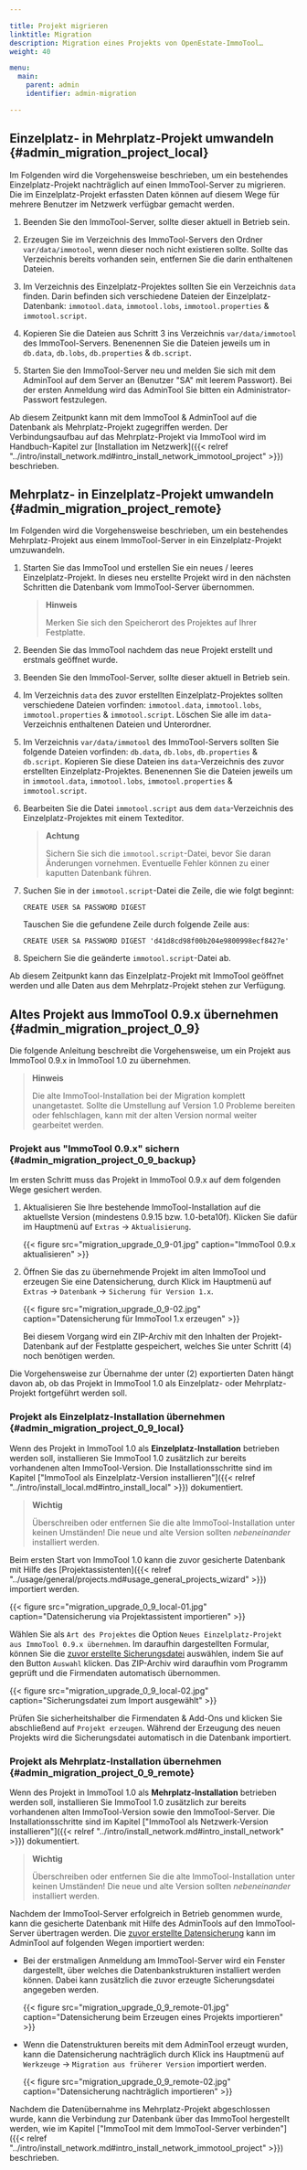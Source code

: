 ```yaml
---

title: Projekt migrieren
linktitle: Migration
description: Migration eines Projekts von OpenEstate-ImmoTool…
weight: 40

menu:
  main:
    parent: admin
    identifier: admin-migration

---
```



## Einzelplatz- in Mehrplatz-Projekt umwandeln {#admin_migration_project_local}

Im Folgenden wird die Vorgehensweise beschrieben, um ein bestehendes Einzelplatz-Projekt nachträglich auf einen ImmoTool-Server zu migrieren. Die im Einzelplatz-Projekt erfassten Daten können auf diesem Wege für mehrere Benutzer im Netzwerk verfügbar gemacht werden.

1.  Beenden Sie den ImmoTool-Server, sollte dieser aktuell in Betrieb sein.

2.  Erzeugen Sie im Verzeichnis des ImmoTool-Servers den Ordner `var/data/immotool`, wenn dieser noch nicht existieren sollte. Sollte das Verzeichnis bereits vorhanden sein, entfernen Sie die darin enthaltenen Dateien.

3.  Im Verzeichnis des Einzelplatz-Projektes sollten Sie ein Verzeichnis `data` finden. Darin befinden sich verschiedene Dateien der Einzelplatz-Datenbank: `immotool.data`, `immotool.lobs`, `immotool.properties` & `immotool.script`.

4.  Kopieren Sie die Dateien aus Schritt 3 ins Verzeichnis `var/data/immotool` des ImmoTool-Servers. Benenennen Sie die Dateien jeweils um in `db.data`, `db.lobs`, `db.properties` & `db.script`.

5.  Starten Sie den ImmoTool-Server neu und melden Sie sich mit dem AdminTool auf dem Server an (Benutzer "SA" mit leerem Passwort). Bei der ersten Anmeldung wird das AdminTool Sie bitten ein Administrator-Passwort festzulegen.

Ab diesem Zeitpunkt kann mit dem ImmoTool & AdminTool auf die Datenbank als Mehrplatz-Projekt zugegriffen werden. Der Verbindungsaufbau auf das Mehrplatz-Projekt via ImmoTool wird im Handbuch-Kapitel zur [Installation im Netzwerk]({{< relref "../intro/install_network.md#intro_install_network_immotool_project" >}}) beschrieben.


## Mehrplatz- in Einzelplatz-Projekt umwandeln {#admin_migration_project_remote}

Im Folgenden wird die Vorgehensweise beschrieben, um ein bestehendes Mehrplatz-Projekt aus einem ImmoTool-Server in ein Einzelplatz-Projekt umzuwandeln.

1.  Starten Sie das ImmoTool und erstellen Sie ein neues / leeres Einzelplatz-Projekt. In dieses neu erstellte Projekt wird in den nächsten Schritten die Datenbank vom ImmoTool-Server übernommen.

    > **Hinweis**
    >
    > Merken Sie sich den Speicherort des Projektes auf Ihrer Festplatte.

2.  Beenden Sie das ImmoTool nachdem das neue Projekt erstellt und erstmals geöffnet wurde.

3.  Beenden Sie den ImmoTool-Server, sollte dieser aktuell in Betrieb sein.

4.  Im Verzeichnis `data` des zuvor erstellten Einzelplatz-Projektes sollten verschiedene Dateien vorfinden: `immotool.data`, `immotool.lobs`, `immotool.properties` & `immotool.script`. Löschen Sie alle im `data`-Verzeichnis enthaltenen Dateien und Unterordner.

5.  Im Verzeichnis `var/data/immotool` des ImmoTool-Servers sollten Sie folgende Dateien vorfinden: `db.data`, `db.lobs`, `db.properties` & `db.script`. Kopieren Sie diese Dateien ins `data`-Verzeichnis des zuvor erstellten Einzelplatz-Projektes. Benenennen Sie die Dateien jeweils um in `immotool.data`, `immotool.lobs`, `immotool.properties` & `immotool.script`.

6.  Bearbeiten Sie die Datei `immotool.script` aus dem `data`-Verzeichnis des Einzelplatz-Projektes mit einem Texteditor.

    > **Achtung**
    >
    > Sichern Sie sich die `immotool.script`-Datei, bevor Sie daran Änderungen vornehmen. Eventuelle Fehler können zu einer kaputten Datenbank führen.

7.  Suchen Sie in der `immotool.script`-Datei die Zeile, die wie folgt beginnt:
    ```
    CREATE USER SA PASSWORD DIGEST
    ```

    Tauschen Sie die gefundene Zeile durch folgende Zeile aus:
    ```
    CREATE USER SA PASSWORD DIGEST 'd41d8cd98f00b204e9800998ecf8427e'
    ```

8.  Speichern Sie die geänderte `immotool.script`-Datei ab.

Ab diesem Zeitpunkt kann das Einzelplatz-Projekt mit ImmoTool geöffnet werden und alle Daten aus dem Mehrplatz-Projekt stehen zur Verfügung.


## Altes Projekt aus ImmoTool 0.9.x übernehmen {#admin_migration_project_0_9}

Die folgende Anleitung beschreibt die Vorgehensweise, um ein Projekt aus ImmoTool 0.9.x in ImmoTool 1.0 zu übernehmen.

> **Hinweis**
>
> Die alte ImmoTool-Installation bei der Migration komplett unangetastet. Sollte die Umstellung auf Version 1.0 Probleme bereiten oder fehlschlagen, kann mit der alten Version normal weiter gearbeitet werden.


### Projekt aus "ImmoTool 0.9.x" sichern {#admin_migration_project_0_9_backup}

Im ersten Schritt muss das Projekt in ImmoTool 0.9.x auf dem folgenden Wege gesichert werden.

1.  Aktualisieren Sie Ihre bestehende ImmoTool-Installation auf die aktuellste Version (mindestens 0.9.15 bzw. 1.0-beta10f). Klicken Sie dafür im Hauptmenü auf `Extras` → `Aktualisierung`.

    {{< figure src="migration_upgrade_0_9-01.jpg" caption="ImmoTool 0.9.x aktualisieren" >}}

2.  Öffnen Sie das zu übernehmende Projekt im alten ImmoTool und erzeugen Sie eine Datensicherung, durch Klick im Hauptmenü auf `Extras` → `Datenbank` → `Sicherung für Version 1.x`.

    {{< figure src="migration_upgrade_0_9-02.jpg" caption="Datensicherung für ImmoTool 1.x erzeugen" >}}

    Bei diesem Vorgang wird ein ZIP-Archiv mit den Inhalten der Projekt-Datenbank auf der Festplatte gespeichert, welches Sie unter Schritt (4) noch benötigen werden.

Die Vorgehensweise zur Übernahme der unter (2) exportierten Daten hängt davon ab, ob das Projekt in ImmoTool 1.0 als Einzelplatz- oder Mehrplatz-Projekt fortgeführt werden soll.


### Projekt als Einzelplatz-Installation übernehmen {#admin_migration_project_0_9_local}

Wenn des Projekt in ImmoTool 1.0 als **Einzelplatz-Installation** betrieben werden soll, installieren Sie ImmoTool 1.0 zusätzlich zur bereits vorhandenen alten ImmoTool-Version. Die Installationsschritte sind im Kapitel ["ImmoTool als Einzelplatz-Version installieren"]({{< relref "../intro/install_local.md#intro_install_local" >}}) dokumentiert.

> **Wichtig**
>
> Überschreiben oder entfernen Sie die alte ImmoTool-Installation unter keinen Umständen! Die neue und alte Version sollten *nebeneinander* installiert werden.

Beim ersten Start von ImmoTool 1.0 kann die zuvor gesicherte Datenbank mit Hilfe des [Projektassistenten]({{< relref "../usage/general/projects.md#usage_general_projects_wizard" >}}) importiert werden.

{{< figure src="migration_upgrade_0_9_local-01.jpg" caption="Datensicherung via Projektassistent importieren" >}}

Wählen Sie als `Art des Projektes` die Option `Neues Einzelplatz-Projekt aus ImmoTool 0.9.x übernehmen`. Im daraufhin dargestellten Formular, können Sie die [zuvor erstellte Sicherungsdatei](#admin_migration_project_0_9_backup) auswählen, indem Sie auf den Button `Auswahl` klicken. Das ZIP-Archiv wird daraufhin vom Programm geprüft und die Firmendaten automatisch übernommen.

{{< figure src="migration_upgrade_0_9_local-02.jpg" caption="Sicherungsdatei zum Import ausgewählt" >}}

Prüfen Sie sicherheitshalber die Firmendaten & Add-Ons und klicken Sie abschließend auf `Projekt erzeugen`. Während der Erzeugung des neuen Projekts wird die Sicherungsdatei automatisch in die Datenbank importiert.


### Projekt als Mehrplatz-Installation übernehmen {#admin_migration_project_0_9_remote}

Wenn des Projekt in ImmoTool 1.0 als **Mehrplatz-Installation** betrieben werden soll, installieren Sie ImmoTool 1.0 zusätzlich zur bereits vorhandenen alten ImmoTool-Version sowie den ImmoTool-Server. Die Installationsschritte sind im Kapitel ["ImmoTool als Netzwerk-Version installieren"]({{< relref "../intro/install_network.md#intro_install_network" >}}) dokumentiert.

> **Wichtig**
>
> Überschreiben oder entfernen Sie die alte ImmoTool-Installation unter keinen Umständen! Die neue und alte Version sollten *nebeneinander* installiert werden.

Nachdem der ImmoTool-Server erfolgreich in Betrieb genommen wurde, kann die gesicherte Datenbank mit Hilfe des AdminTools auf den ImmoTool-Server übertragen werden. Die [zuvor erstellte Datensicherung](#admin_migration_project_0_9_backup) kann im AdminTool auf folgenden Wegen importiert werden:

-   Bei der erstmaligen Anmeldung am ImmoTool-Server wird ein Fenster dargestellt, über welches die Datenbankstrukturen installiert werden können. Dabei kann zusätzlich die zuvor erzeugte Sicherungsdatei angegeben werden.

    {{< figure src="migration_upgrade_0_9_remote-01.jpg" caption="Datensicherung beim Erzeugen eines Projekts importieren" >}}

-   Wenn die Datenstrukturen bereits mit dem AdminTool erzeugt wurden, kann die Datensicherung nachträglich durch Klick ins Hauptmenü auf `Werkzeuge` → `Migration aus früherer Version` importiert werden.

    {{< figure src="migration_upgrade_0_9_remote-02.jpg" caption="Datensicherung nachträglich importieren" >}}

Nachdem die Datenübernahme ins Mehrplatz-Projekt abgeschlossen wurde, kann die Verbindung zur Datenbank über das ImmoTool hergestellt werden, wie im Kapitel ["ImmoTool mit dem ImmoTool-Server verbinden"]({{< relref "../intro/install_network.md#intro_install_network_immotool_project" >}}) beschrieben.
